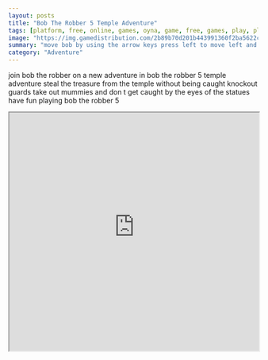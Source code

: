```yaml
---
layout: posts
title: "Bob The Robber 5 Temple Adventure"
tags: [platform, free, online, games, oyna, game, free, games, play, play, games]
image: "https://img.gamedistribution.com/2b89b70d201b443991360f2ba5622c17-512x384.jpeg"
summary: "move bob by using the arrow keys press left to move left and press right to move right use the up key to interact with coins or enemies  free online games oyna game free games play play games"
category: "Adventure"
---
```


join bob the robber on a new adventure in bob the robber 5 temple adventure steal the treasure from the temple without being caught knockout guards take out mummies and don t get caught by the eyes of the statues have fun playing bob the robber 5

<iframe width="100%" height="480px;" src="https://html5.gamedistribution.com/2b89b70d201b443991360f2ba5622c17/"></iframe>